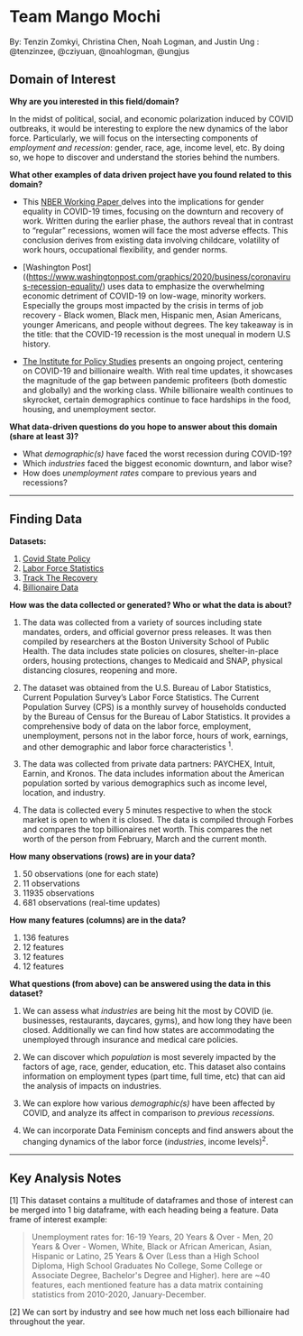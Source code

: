 # Team Mango Mochi
By: Tenzin Zomkyi, Christina Chen, Noah Logman, and Justin Ung
  : @tenzinzee, @cziyuan, @noahlogman, @ungjus
## Domain of Interest
**Why are you interested in this field/domain?**

  In the midst of political, social, and economic polarization induced by COVID outbreaks, it would be interesting to explore the new dynamics of the labor force. Particularly, we will focus on the intersecting components of *employment and recession*: gender, race, age, income level, etc. By doing so, we hope to discover and understand the stories behind the numbers.

**What other examples of data driven project have you found related to this domain?**

- This [NBER Working Paper ](https://www.nber.org/system/files/working_papers/w26947/w26947.pdf) delves into the implications for gender equality in COVID-19 times, focusing on the downturn and recovery of work. Written during the earlier phase, the authors reveal that in contrast to “regular” recessions, women will face the most adverse effects. This conclusion derives from existing data involving childcare, volatility of work hours, occupational flexibility, and gender norms.

- [Washington Post]((https://www.washingtonpost.com/graphics/2020/business/coronavirus-recession-equality/) uses data to emphasize the overwhelming economic detriment of COVID-19 on low-wage, minority workers. Especially the  groups most impacted by the crisis in terms of job recovery - Black women, Black men, Hispanic men, Asian Americans, younger Americans, and people without degrees. The key takeaway is in the title: that the COVID-19 recession is the most unequal in modern U.S history.

- [The Institute for Policy Studies](https://inequality.org/great-divide/updates-billionaire-pandemic/) presents an ongoing project, centering on COVID-19 and billionaire wealth. With real time updates, it showcases the magnitude of the gap between pandemic profiteers (both domestic and globally) and the working class. While billionaire wealth continues to skyrocket, certain demographics continue to face hardships in the food, housing, and unemployment sector.

**What data-driven questions do you hope to answer about this domain (share at least 3)?**
- What *demographic(s)* have faced the worst recession during COVID-19?
- Which *industries* faced the biggest economic downturn, and labor wise?
- How does *unemployment rates* compare to previous years and recessions?
***
## Finding Data
**Datasets:**
1. [Covid State Policy](https://www.openicpsr.org/openicpsr/project/119446/version/V38/view?path=/openicpsr/119446/fcr:versions/V38)
2. [Labor Force Statistics](https://data.bls.gov/cgi-bin/surveymost?ln )
3. [Track The Recovery](https://tracktherecovery.org/)
4. [Billionaire Data](https://docs.google.com/spreadsheets/d/1GcxHDqshl4b57ZgZd8OZ9O1d-BhyqTLcWo_emqVYvP0/edit)

**How was the data collected or generated? Who or what the data is about?**
1. The data was collected from a variety of sources including state mandates, orders, and official governor press releases. It was then compiled by researchers at the Boston University School of Public Health. The data includes state policies on closures, shelter-in-place orders, housing protections, changes to Medicaid and SNAP, physical distancing closures, reopening and more.

2. The dataset was obtained from the U.S. Bureau of Labor Statistics, Current Population Survey’s Labor Force Statistics. The Current Population Survey (CPS) is a monthly survey of households conducted by the Bureau of Census for the Bureau of Labor Statistics. It provides a comprehensive body of data on the labor force, employment, unemployment, persons not in the labor force, hours of work, earnings, and other demographic and labor force characteristics <sup>1</sup>.

3. The data was collected from private data partners: PAYCHEX, Intuit, Earnin, and Kronos. The data includes information about the American population sorted by various demographics such as income level, location, and industry.

4. The data is collected every 5 minutes respective to when the stock market is open to when it is closed. The data is compiled through Forbes and compares the top billionaires net worth. This compares the net worth of the person from February, March and the current month.

**How many observations (rows) are in your data?**
1. 50 observations (one for each state)
2. 11 observations
3. 11935 observations
4. 681 observations (real-time updates)

**How many features (columns) are in the data?**
1. 136 features
2. 12 features
3. 12 features
4. 12 features

**What questions (from above) can be answered using the data in this dataset?**
1. We can assess what *industries* are being hit the most by COVID (ie. businesses, restaurants, daycares, gyms), and how long they have been closed. Additionally we can find how states are accommodating the unemployed through insurance and medical care policies.

2. We can discover which *population* is most severely impacted by the factors of age, race, gender, education, etc. This dataset also contains information on employment types (part time, full time, etc) that can aid the analysis of impacts on industries.

3. We can explore how various *demographic(s)* have been affected by COVID, and analyze its affect in comparison to *previous recessions*.

4. We can incorporate Data Feminism concepts and find answers about the changing dynamics of the labor force (*industries*, income levels)<sup>2</sup>.
****
## Key Analysis Notes

[1] This dataset contains a multitude of dataframes and those of interest can be merged into 1 big dataframe, with each heading being a feature. Data frame of interest example:
> Unemployment rates for: 16-19 Years, 20 Years & Over - Men, 20 Years & Over - Women, White, Black or African American, Asian, Hispanic or Latino, 25 Years & Over (Less than a High School Diploma, High School Graduates No College, Some College or Associate Degree, Bachelor's Degree and Higher). here are ~40 features, each mentioned feature has a data matrix containing statistics from 2010-2020, January-December.

[2] We can sort by industry and see how much net loss each billionaire had throughout the year.
